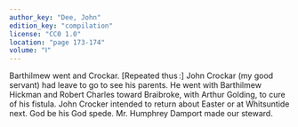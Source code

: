 ```yaml
---
author_key: "Dee, John"
edition_key: "compilation"
license: "CC0 1.0"
location: "page 173-174"
volume: "Ⅰ"
---
```

Barthilmew went and Crockar. [Repeated thus :] John Crockar (my good servant)
had leave to go to see his parents. He went with Barthilmew Hickman and Robert
Charles toward Braibroke, with Arthur Golding, to cure of his fistula. John
Crocker intended to return about Easter or at Whitsuntide next. God be his
God spede. Mr. Humphrey Damport made our steward.
